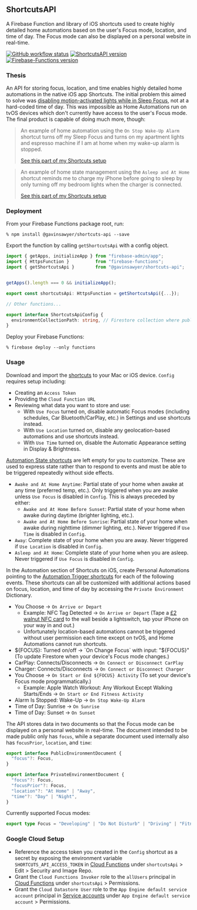 ## ShortcutsAPI
A Firebase Function and library of iOS shortcuts used to create highly detailed home automations based on the user's Focus mode, location, and time of day. The Focus mode can also be displayed on a personal website in real-time.

[![GitHub workflow status](https://img.shields.io/github/actions/workflow/status/gavinsawyer/shortcuts-api/ci.yml)](https://github.com/gavinsawyer/shortcuts-api/actions/workflows/ci.yml)
[![ShortcutsAPI version](https://img.shields.io/npm/v/@gavinsawyer/shortcuts-api?logo=npm)](https://www.npmjs.com/package/@gavinsawyer/shortcuts-api)
[![Firebase-Functions version](https://img.shields.io/npm/dependency-version/@gavinsawyer/shortcuts-api/firebase-functions?logo=firebase)](https://www.npmjs.com/package/firebase-functions)
### Thesis
An API for storing focus, location, and time enables highly detailed home automations in the native iOS app Shortcuts. The initial problem this aimed to solve was [disabling motion-activated lights while in Sleep Focus](https://imgur.com/a/BVXWg3b), not at a hard-coded time of day. This was impossible as Home Automations run on tvOS devices which don't currently have access to the user's Focus mode. The final product is capable of doing much more, though:
> An example of home automation using the `On Stop Wake-Up Alarm` shortcut turns off my Sleep Focus and turns on my apartment lights and espresso machine if I am at home when my wake-up alarm is stopped.
>
> [See this part of my Shortcuts setup](https://imgur.com/a/Wenixz1)

> An example of home state management using the `Asleep and At Home` shortcut reminds me to charge my iPhone before going to sleep by only turning off my bedroom lights when the charger is connected.
>
> [See this part of my Shortcuts setup](https://imgur.com/a/eITKS09)
### Deployment
From your Firebase Functions package root, run:

`% npm install @gavinsawyer/shortcuts-api --save`

Export the function by calling `getShortcutsApi` with a config object.
```ts
import { getApps, initializeApp } from "firebase-admin/app";
import { HttpsFunction }          from "firebase-functions";
import { getShortcutsApi }        from "@gavinsawyer/shortcuts-api";


getApps().length === 0 && initializeApp();

export const shortcutsApi: HttpsFunction = getShortcutsApi({...});

// Other functions...
```
```ts
export interface ShortcutsApiConfig {
  environmentCollectionPath: string, // Firestore collection where public and private documents are saved.
}
```
Deploy your Firebase Functions:

`% firebase deploy --only functions`
### Usage
Download and import the [shortcuts](shortcuts) to your Mac or iOS device. `Config` requires setup including:
- Creating an `Access Token`
- Providing the `Cloud Function URL`
- Reviewing what data you want to store and use:
  - With `Use Focus` turned on, disable automatic Focus modes (including schedules, Car Bluetooth/CarPlay, etc.) in Settings and use shortcuts instead. 
  - With `Use Location` turned on, disable any geolocation-based automations and use shortcuts instead.
  - With `Use Time` turned on, disable the Automatic Appearance setting in Display & Brightness.

[Automation State shortcuts](shortcuts/automation-state) are left empty for you to customize. These are used to express state rather than to respond to events and must be able to be triggered repeatedly without side effects.
- `Awake and At Home Anytime`: Partial state of your home when awake at any time (preferred temp, etc.). Only triggered when you are awake unless `Use Focus` is disabled in `Config`. This is always preceded by either:
  - `Awake and At Home Before Sunset`: Partial state of your home when awake during daytime (brighter lighting, etc.).
  - `Awake and At Home Before Sunrise`: Partial state of your home when awake during nighttime (dimmer lighting, etc.). Never triggered if `Use Time` is disabled in `Config`.
- `Away`: Complete state of your home when you are away. Never triggered if `Use Location` is disabled in `Config`.
- `Asleep and At Home`: Complete state of your home when you are asleep. Never triggered if `Use Focus` is disabled in `Config`.

In the Automation section of Shortcuts on iOS, create Personal Automations pointing to the [Automation Trigger shortcuts](shortcuts/automation-trigger) for each of the following events. These shortcuts can all be customized with additional actions based on focus, location, and time of day by accessing the `Private Environment` Dictionary. 
- You Choose -> `On Arrive or Depart`
  - Example: NFC Tag Detected -> `On Arrive or Depart` (Tape a [£2 walnut NFC card](https://nfctagify.com/product/nfc-walnut-business-card-ntag213/) to the wall beside a lightswitch, tap your iPhone on your way in and out.)
  - Unfortunately location-based automations cannot be triggered without user permission each time except on tvOS, and Home Automations cannot run shortcuts.
- ${FOCUS}: Turned on/off -> `On Change Focus` with input: "${FOCUS}" (To update Firestore when your device's Focus mode changes.)
- CarPlay: Connects/Disconnects -> `On Connect or Disconnect CarPlay`
- Charger: Connects/Disconnects -> `On Connect or Disconnect Charger`
- You Choose -> `On Start or End ${FOCUS} Activity` (To set your device's Focus mode programmatically.)
  - Example: Apple Watch Workout: Any Workout Except Walking Starts/Ends -> `On Start or End Fitness Activity`
- Alarm Is Stopped: Wake-Up -> `On Stop Wake-Up Alarm`
- Time of Day: Sunrise -> `On Sunrise`
- Time of Day: Sunset -> `On Sunset`

The API stores data in two documents so that the Focus mode can be displayed on a personal website in real-time. The document intended to be made public only has `focus`, while a separate document used internally also has `focusPrior`, `location`, and `time`:
```ts
export interface PublicEnvironmentDocument {
  "focus"?: Focus,
}
```
```ts
export interface PrivateEnvironmentDocument {
  "focus"?: Focus,
  "focusPrior"?: Focus,
  "location"?: "At Home" | "Away",
  "time"?: "Day" | "Night",
}
```
Currently supported Focus modes:
```ts
export type Focus = "Developing" | "Do Not Disturb" | "Driving" | "Fitness" | "Personal" | "Sleep" | "Studying" | "Work";
```
### Google Cloud Setup
- Reference the access token you created in the `Config` shortcut as a secret by exposing the environment variable `SHORTCUTS_API_ACCESS_TOKEN` in [Cloud Functions](https://console.cloud.google.com/functions/list) under `shortcutsApi` > Edit > Security and Image Repo.
- Grant the `Cloud Functions Invoker` role to the `allUsers` principal in [Cloud Functions](https://console.cloud.google.com/functions/list) under `shortcutsApi` > Permissions.
- Grant the `Cloud Datastore User` role to the `App Engine default service account` principal in [Service accounts](https://console.cloud.google.com/iam-admin/serviceaccounts) under `App Engine default service account` > Permissions.
